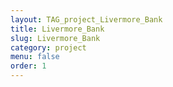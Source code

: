 ```yaml
---
layout: TAG_project_Livermore_Bank
title: Livermore_Bank
slug: Livermore_Bank
category: project
menu: false
order: 1
---
```

